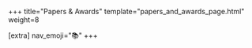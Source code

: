 +++
title="Papers & Awards"
template="papers_and_awards_page.html"
weight=8

[extra]
nav_emoji="📚"
+++

